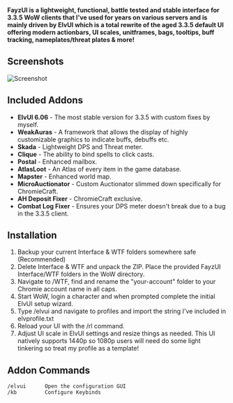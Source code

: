 **FayzUI is a lightweight, functional, battle tested and stable interface for 3.3.5 WoW clients that I've used for years on various servers and is mainly driven by ElvUI which is a total rewrite of the aged 3.3.5 default UI offering modern actionbars, UI scales, unitframes, bags, tooltips, buff tracking, nameplates/threat plates & more!**  


## Screenshots

![Screenshot](https://i.imgur.com/OBMK0T3.jpg)

## Included Addons
*  **ElvUI 6.06** - The most stable version for 3.3.5 with custom fixes by myself.
*  **WeakAuras** -  A framework that allows the display of highly customizable graphics to indicate buffs, debuffs etc.
*  **Skada** - Lightweight DPS and Threat meter.
*  **Clique** - The ability to bind spells to click casts.
*  **Postal** - Enhanced mailbox.
*  **AtlasLoot** - An Atlas of every item in the game database.
*  **Mapster** - Enhanced world map.
*  **MicroAuctionator** - Custom Auctionator slimmed down specifically for ChromieCraft.
*  **AH Deposit Fixer** - ChromieCraft exclusive.   
*  **Combat Log Fixer** - Ensures your DPS meter doesn't break due to a bug in the 3.3.5 client.
 

## Installation
1. Backup your current Interface & WTF folders somewhere safe (Recommended)   
2. Delete Interface & WTF and unpack the ZIP. Place the provided FayzUI Interface/WTF folders in the WoW directory.
3. Navigate to /WTF, find and rename the "your-account" folder to your Chromie account name in all caps.   
4. Start WoW, login a character and when prompted complete the initial ElvUI setup wizard.
5. Type /elvui and navigate to profiles and import the string I've included in elvprofile.txt
6. Reload your UI with the /rl command.
7. Adjust UI scale in ElvUI settings and resize things as needed. This UI natively supports 1440p so 1080p users will need do some light tinkering so treat my profile as a template!

## Addon Commands

    /elvui      Open the configuration GUI  
    /kb         Configure Keybinds 










